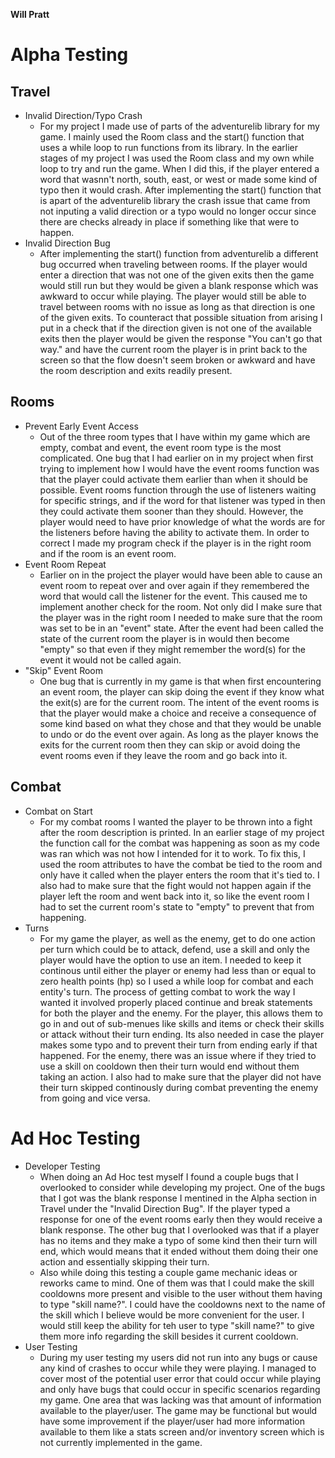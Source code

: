 **Will Pratt**
# Alpha Testing
## Travel
* Invalid Direction/Typo Crash
  * For my project I made use of parts of the adventurelib library for my game. I mainly used the Room class and the start() function that uses a while loop to run functions from its library. In the earlier stages of my project I was used the Room class and my own while loop to try and run the game. When I did this, if the player entered a word that wasnn't north, south, east, or west or made some kind of typo then it would crash. After implementing the start() function that is apart of the adventurelib library the crash    issue that came from not inputing a valid direction or a typo would no longer occur since there are checks already in place if something like that were to happen.
* Invalid Direction Bug
  * After implementing the start() function from adventurelib a different bug occurred when traveling between rooms. If the player would enter a direction that was not one of the given exits then the game would still run but they would be given a blank response which was awkward to occur while playing. The player would still be able to travel between rooms with no issue as long as that direction is one of the given exits. To counteract that possible situation from arising I put in a check that if the direction given is not one of the available exits then the player would be given the response "You can't go that way." and have the current room the player is in print back to the screen so that the  flow doesn't seem broken or awkward and have the room description and exits readily present.  
## Rooms
* Prevent Early Event Access
  * Out of the three room types that I have within my game which are empty, combat and event, the event room type is the most complicated. One bug that I had earlier on in my  project when first trying to implement how I would have the event rooms function was that the player could activate them earlier than when it should be possible. Event rooms      function through the use of listeners waiting for specific strings, and if the word for that listener was typed in then they could activate them sooner than they should.          However, the player would need to have prior knowledge of what the words are for the listeners before having the ability to activate them. In order to correct I made my program check if the player is in the right room and if the room is an event room.
* Event Room Repeat
  * Earlier on in the project the player would have been able to cause an event room to repeat over and over again if they remembered the word that would call the listener for the event. This caused me to implement another check for the room. Not only did I make sure that the player was in the right room I needed to make sure that the room was set to be in an "event" state. After the event had been called the state of the current room the player is in would then become "empty" so that even if they might remember the word(s) for the event it would not be called again.
* "Skip" Event Room
  * One bug that is currently in my game is that when first encountering an event room, the player can skip doing the event if they know what the exit(s) are for the current room. The intent of the event rooms is that the player would make a choice and receive a consequence of some kind based on what they chose and that they would be unable to undo or do the event over again. As long as the player knows the exits for the current room then they can skip or avoid doing the event rooms even if they leave the room and go back into it.
## Combat
* Combat on Start
  * For my combat rooms I wanted the player to be thrown into a fight after the room description is printed. In an earlier stage of my project the function call for the combat was happening as soon as my code was ran which was not how I intended for it to work. To fix this, I used the room attributes to have the combat be tied to the room and only have it called when the player enters the room that it's tied to. I also had to make sure that the fight would not happen again if the player left the room and went back into it, so like the event room I had to set the current room's state to "empty" to prevent that from happening. 
* Turns
  * For my game the player, as well as the enemy, get to do one action per turn which could be to attack, defend, use a skill and only the player would have the option to use  an item. I needed to keep it continous until either the player or enemy had less than or equal to zero health points (hp) so I used a while loop for combat and each entity's turn. The process of getting combat to work the way I wanted it involved properly placed continue and break statements for both the player and the enemy. For the player, this allows them to go in and out of sub-menues like skills and items or check their skills or attack without their turn ending. Its also needed in case the player makes some typo and to prevent their turn from ending early if that happened. For the enemy, there was an issue where if they tried to use a skill on cooldown then their turn would end without them taking an action. I also had to make sure that the player did not have their turn skipped continously during combat preventing the enemy from going and vice versa.
# Ad Hoc Testing
* Developer Testing
  * When doing an Ad Hoc test myself I found a couple bugs that I overlooked to consider while developing my project. One of the bugs that I got was the blank response I mentined in the Alpha section in Travel under the "Invalid Direction Bug". If the player typed a response for one of the event rooms early then they would receive a blank response. The other bug that I overlooked was that if a player has no items and they make a typo of some kind then their turn will end, which would means that it ended without them doing their one action and essentially skipping their turn.
  * Also while doing this testing a couple game mechanic ideas or reworks came to mind. One of them was that I could make the skill cooldowns more present and visible to the user without them having to type "skill name?". I could have the cooldowns next to the name of the skill which I believe would be more convenient for the user. I would still keep the ability for teh user to type "skill name?" to give them more info regarding the skill besides it current cooldown.
* User Testing
  *  During my user testing my users did not run into any bugs or cause any kind of crashes to occur while they were playing. I managed to cover most of the potential user error that could occur while playing and only have bugs that could occur in specific scenarios regarding my game. One area that was lacking was that amount of information available to the player/user. The game may be functional but would have some improvement if the player/user had more information available to them like a stats screen and/or inventory screen which is not currently implemented in the game.

